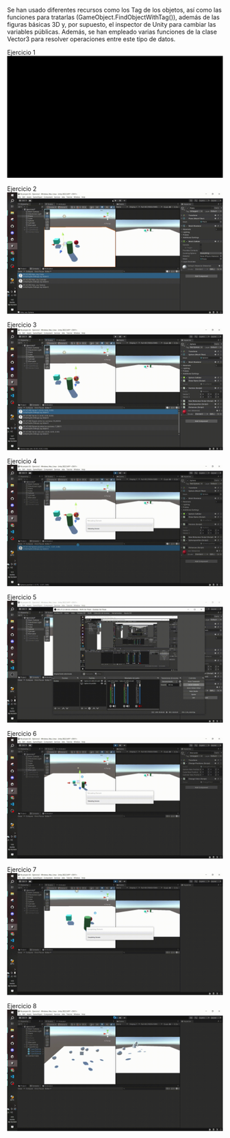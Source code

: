 Se han usado diferentes recursos como los Tag de los objetos, así como las funciones para tratarlas (GameObject.FindObjectWithTag()), además de las figuras básicas 3D y, por supuesto, el inspector de Unity para cambiar las variables públicas. Además, se han empleado varias funciones de la clase Vector3 para resolver operaciones entre este tipo de datos.

Ejercicio 1
![GIF de la ejecución](gifs/Ejercicio1.gif)

Ejercicio 2
![GIF de la ejecución](gifs/Ejercicio2.gif)

Ejercicio 3
![GIF de la ejecución](gifs/Ejercicio3.gif)

Ejercicio 4
![GIF de la ejecución](gifs/Ejercicio4.gif)

Ejercicio 5
![GIF de la ejecución](gifs/Ejercicio5.gif)

Ejercicio 6
![GIF de la ejecución](gifs/Ejercicio6.gif)

Ejercicio 7
![GIF de la ejecución](gifs/Ejercicio7.gif)

Ejercicio 8
![GIF de la ejecución](gifs/Ejercicio8.gif)
